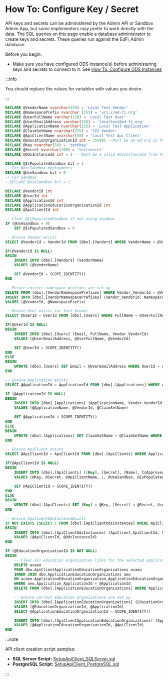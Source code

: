 # How To: Configure Key / Secret

API keys and secrets can be administered by the Admin API or Sandbox Admin App,
but some implementers may prefer to work directly with the data. The SQL queries
on this page enable a database administrator to create keys and secrets. These
queries run against the EdFi\_Admin database.

Before you begin:

* Make sure you have configured ODS instance(s) before administering keys and
    secrets to connect to it. See [How To: Configure ODS
    Instances](../how-to-configure-ods-instances.md)

:::info

You should replace the values for variables with values you desire.

:::

```sql
DECLARE @VendorName nvarchar(150) = 'Local Test Vendor'
DECLARE @NamespacePrefix nvarchar (255) = 'uri://ed-fi.org'
DECLARE @UserFullName varchar(150) = 'Local Test User'
DECLARE @UserEmailAddress varchar(150) = 'localtest@ed-fi.org'
DECLARE @ApplicationName nvarchar(255) = 'Local Test Application'
DECLARE @ClaimSetName nvarchar(255) = 'SIS Vendor'
DECLARE @ApiClientName nvarchar(50) = 'Local Test Api Client'
DECLARE @EducationOrganizationId int = 255901 --Must be an ed-org in the ODS
DECLARE @Key nvarchar(50) = 'testkey'
DECLARE @Secret nvarchar(100) = 'testsecret'
DECLARE @OdsInstanceId int = 1 -- Must be a valid OdsInstanceId from the OdsInstances table

DECLARE @IsPopulatedSandbox bit = 1
-- For Non-Sandbox deployments
DECLARE @UseSandbox bit = 0
-- For Sandbox
--DECLARE @UseSandbox bit = 1

DECLARE @VendorId int
DECLARE @UserId int
DECLARE @ApplicationId int
DECLARE @ApplicationEducationOrganizationId int
DECLARE @ApiClientId int

-- Clear @IsPopulatedSandbox if not using sandbox
IF (@UseSandbox = 0)
    SET @IsPopulatedSandbox = 0

-- Ensure Vendor exists
SELECT @VendorId = VendorId FROM [dbo].[Vendors] WHERE VendorName = @VendorName

IF(@VendorId IS NULL)
BEGIN
    INSERT INTO [dbo].[Vendors] (VendorName)
    VALUES (@VendorName)

    SET @VendorId = SCOPE_IDENTITY()
END

-- Ensure correct namespace prefixes are set up
DELETE FROM [dbo].[VendorNamespacePrefixes] WHERE Vendor_VendorId = @VendorId
INSERT INTO [dbo].[VendorNamespacePrefixes] (Vendor_VendorId, NamespacePrefix)
VALUES (@VendorId, @NamespacePrefix)

-- Ensure User exists for test Vendor
SELECT @UserId = UserId FROM [dbo].[Users] WHERE FullName = @UserFullName AND Vendor_VendorId = @VendorId

IF(@UserId IS NULL)
BEGIN
    INSERT INTO [dbo].[Users] (Email, FullName, Vendor_VendorId)
    VALUES (@UserEmailAddress, @UserFullName, @VendorId)

    SET @UserId = SCOPE_IDENTITY()
END
ELSE
BEGIN
    UPDATE [dbo].[Users] SET Email = @UserEmailAddress WHERE UserId = @UserId
END

-- Ensure Application exists
SELECT @ApplicationId = ApplicationId FROM [dbo].[Applications] WHERE ApplicationName = @ApplicationName AND Vendor_VendorId = @VendorId

IF (@ApplicationId IS NULL)
BEGIN
    INSERT INTO [dbo].[Applications] (ApplicationName, Vendor_VendorId, ClaimSetName)
    VALUES (@ApplicationName, @VendorId, @ClaimSetName)

    SET @ApplicationId = SCOPE_IDENTITY()
END
ELSE
BEGIN
    UPDATE [dbo].[Applications] SET ClaimSetName = @ClaimSetName WHERE ApplicationId = @ApplicationId
END

-- Ensure ApiClient exists
SELECT @ApiClientId = ApiClientId FROM [dbo].[ApiClients] WHERE Application_ApplicationId = @ApplicationId AND [Name] = @ApiClientName

IF(@ApiClientId IS NULL)
BEGIN
    INSERT INTO [dbo].[ApiClients] ([Key], [Secret], [Name], IsApproved, UseSandbox, SandboxType, Application_ApplicationId, User_UserId, SecretIsHashed)
    VALUES (@Key, @Secret, @ApiClientName, 1, @UseSandbox, @IsPopulatedSandbox, @ApplicationId, @UserId, 0)

    SET @ApiClientId = SCOPE_IDENTITY()
END
ELSE
BEGIN
    UPDATE [dbo].[ApiClients] SET [Key] = @Key, [Secret] = @Secret, UseSandbox = @UseSandbox, SandboxType = @IsPopulatedSandbox, User_UserId = @UserId, SecretIsHashed = 0 WHERE ApiClientId = @ApiClientId
END

-- Ensure ApiClientOdsInstanceExists
IF NOT EXISTS (SELECT 1 FROM [dbo].[ApiClientOdsInstances] WHERE ApiClient_ApiClientId = @ApiClientId AND OdsInstance_OdsInstanceId = @OdsInstanceId)
BEGIN
    INSERT INTO [dbo].[ApiClientOdsInstances] (ApiClient_ApiClientId, OdsInstance_OdsInstanceId)
    VALUES (@ApiClientId, @OdsInstanceId)
END

IF (@EducationOrganizationId IS NOT NULL)
BEGIN
    -- Clear all education organization links for the selected application
    DELETE acaeo
    FROM dbo.ApiClientApplicationEducationOrganizations acaeo
    INNER JOIN dbo.ApplicationEducationOrganizations aeo
    ON acaeo.ApplicationEducationOrganization_ApplicationEducationOrganizationId = aeo.ApplicationEducationOrganizationId
    WHERE aeo.Application_ApplicationId = @ApplicationId
    DELETE FROM [dbo].[ApplicationEducationOrganizations] WHERE Application_ApplicationId = @ApplicationId

    -- Ensure correct education organizations are set up
    INSERT INTO [dbo].[ApplicationEducationOrganizations] (EducationOrganizationId, Application_ApplicationId)
    VALUES (@EducationOrganizationId, @ApplicationId)
    SELECT @ApplicationEducationOrganizationId = SCOPE_IDENTITY()

    INSERT INTO [dbo].[ApiClientApplicationEducationOrganizations] (ApplicationEducationOrganization_ApplicationEducationOrganizationId, ApiClient_ApiClientId)
    VALUES (@ApplicationEducationOrganizationId, @ApiClientId)
END
```

:::note

API client creation script samples:

* **SQL Server Script:** [SetupApiClient\_SQLServer.sql](https://edfi.atlassian.net/wiki/download/attachments/23301501/SetupApiClient_SQLServer.sql?version=1&modificationDate=1708470934973&cacheVersion=1&api=v2)
* **PostgreSQL Script:** [SetupApiClient\_PostgreSQL.sql](https://edfi.atlassian.net/wiki/download/attachments/23301501/SetupApiClient_PostgreSQL.sql?version=1&modificationDate=1708470934980&cacheVersion=1&api=v2)

:::
